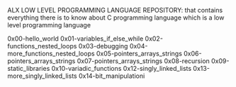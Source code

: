 ALX LOW LEVEL PROGRAMMING LANGUAGE REPOSITORY:
that contains everything there is to know about C programming language which is a low level programming language

0x00-hello_world
0x01-variables_if_else_while
0x02-functions_nested_loops
0x03-debugging
0x04-more_functions_nested_loops
0x05-pointers_arrays_strings
0x06-pointers_arrays_strings
0x07-pointers_arrays_strings
0x08-recursion
0x09-static_libraries
0x10-variadic_functions
0x12-singly_linked_lists
0x13-more_singly_linked_lists
0x14-bit_manipulationi

